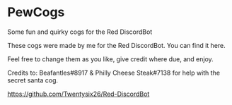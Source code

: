 # PewCogs
Some fun and quirky cogs for the Red DiscordBot

These cogs were made by me for the Red DiscordBot. You can find it here.

Feel free to change them as you like, give credit where due, and enjoy.

Credits to: Beafantles#8917 & Philly Cheese Steak#7138 for help with the secret santa cog.

https://github.com/Twentysix26/Red-DiscordBot
